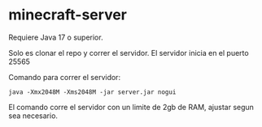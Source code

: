 # minecraft-server

Requiere Java 17 o superior.

Solo es clonar el repo y correr el servidor.
El servidor inicia en el puerto 25565

Comando para correr el servidor:
~~~
java -Xmx2048M -Xms2048M -jar server.jar nogui
~~~

El comando corre el servidor con un limite de 2gb de RAM, ajustar segun sea necesario.


